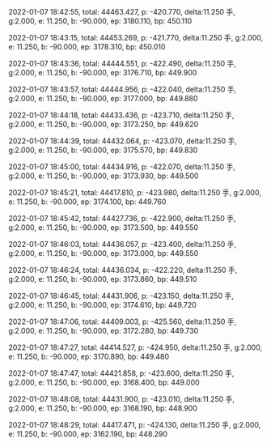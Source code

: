 2022-01-07 18:42:55, total: 44463.427, p: -420.770, delta:11.250 手, g:2.000, e: 11.250, b: -90.000, ep: 3180.110, bp: 450.110

2022-01-07 18:43:15, total: 44453.269, p: -421.770, delta:11.250 手, g:2.000, e: 11.250, b: -90.000, ep: 3178.310, bp: 450.010

2022-01-07 18:43:36, total: 44444.551, p: -422.490, delta:11.250 手, g:2.000, e: 11.250, b: -90.000, ep: 3176.710, bp: 449.900

2022-01-07 18:43:57, total: 44444.956, p: -422.040, delta:11.250 手, g:2.000, e: 11.250, b: -90.000, ep: 3177.000, bp: 449.880

2022-01-07 18:44:18, total: 44433.436, p: -423.710, delta:11.250 手, g:2.000, e: 11.250, b: -90.000, ep: 3173.250, bp: 449.620

2022-01-07 18:44:39, total: 44432.064, p: -423.070, delta:11.250 手, g:2.000, e: 11.250, b: -90.000, ep: 3175.570, bp: 449.830

2022-01-07 18:45:00, total: 44434.916, p: -422.070, delta:11.250 手, g:2.000, e: 11.250, b: -90.000, ep: 3173.930, bp: 449.500

2022-01-07 18:45:21, total: 44417.810, p: -423.980, delta:11.250 手, g:2.000, e: 11.250, b: -90.000, ep: 3174.100, bp: 449.760

2022-01-07 18:45:42, total: 44427.736, p: -422.900, delta:11.250 手, g:2.000, e: 11.250, b: -90.000, ep: 3173.500, bp: 449.550

2022-01-07 18:46:03, total: 44436.057, p: -423.400, delta:11.250 手, g:2.000, e: 11.250, b: -90.000, ep: 3173.000, bp: 449.550

2022-01-07 18:46:24, total: 44436.034, p: -422.220, delta:11.250 手, g:2.000, e: 11.250, b: -90.000, ep: 3173.860, bp: 449.510

2022-01-07 18:46:45, total: 44431.906, p: -423.150, delta:11.250 手, g:2.000, e: 11.250, b: -90.000, ep: 3174.610, bp: 449.720

2022-01-07 18:47:06, total: 44409.003, p: -425.560, delta:11.250 手, g:2.000, e: 11.250, b: -90.000, ep: 3172.280, bp: 449.730

2022-01-07 18:47:27, total: 44414.527, p: -424.950, delta:11.250 手, g:2.000, e: 11.250, b: -90.000, ep: 3170.890, bp: 449.480

2022-01-07 18:47:47, total: 44421.858, p: -423.600, delta:11.250 手, g:2.000, e: 11.250, b: -90.000, ep: 3168.400, bp: 449.000

2022-01-07 18:48:08, total: 44431.900, p: -423.010, delta:11.250 手, g:2.000, e: 11.250, b: -90.000, ep: 3168.190, bp: 448.900

2022-01-07 18:48:29, total: 44417.471, p: -424.130, delta:11.250 手, g:2.000, e: 11.250, b: -90.000, ep: 3162.190, bp: 448.290